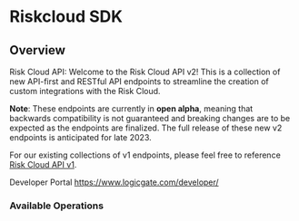 # Riskcloud SDK


## Overview

Risk Cloud API: Welcome to the Risk Cloud API v2! This is a collection of new API-first and RESTful API endpoints to streamline the creation of custom integrations with the Risk Cloud.

**Note**: These endpoints are currently in **open alpha**, meaning that backwards compatibility is not guaranteed and breaking changes are to be expected as the endpoints are finalized. The full release of these new v2 endpoints is anticipated for late 2023.

For our existing collections of v1 endpoints, 
please feel free to reference [Risk Cloud API v1](https://docs.logicgate.com).

Developer Portal
<https://www.logicgate.com/developer/>
### Available Operations

